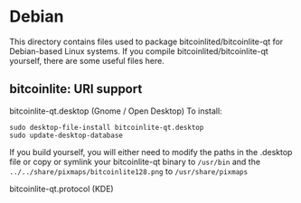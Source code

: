 
Debian
====================
This directory contains files used to package bitcoinlited/bitcoinlite-qt
for Debian-based Linux systems. If you compile bitcoinlited/bitcoinlite-qt yourself, there are some useful files here.

## bitcoinlite: URI support ##


bitcoinlite-qt.desktop  (Gnome / Open Desktop)
To install:

	sudo desktop-file-install bitcoinlite-qt.desktop
	sudo update-desktop-database

If you build yourself, you will either need to modify the paths in
the .desktop file or copy or symlink your bitcoinlite-qt binary to `/usr/bin`
and the `../../share/pixmaps/bitcoinlite128.png` to `/usr/share/pixmaps`

bitcoinlite-qt.protocol (KDE)

